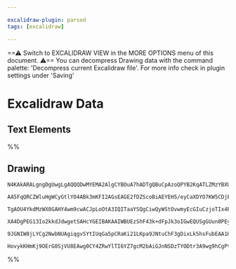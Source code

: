 ```yaml
---

excalidraw-plugin: parsed
tags: [excalidraw]

---
```

==⚠  Switch to EXCALIDRAW VIEW in the MORE OPTIONS menu of this document. ⚠== You can decompress Drawing data with the command palette: 'Decompress current Excalidraw file'. For more info check in plugin settings under 'Saving'


# Excalidraw Data

## Text Elements
%%
## Drawing
```compressed-json
N4KAkARALgngDgUwgLgAQQQDwMYEMA2AlgCYBOuA7hADTgQBuCpAzoQPYB2KqATLZMzYBXUtiRoIACyhQ4zZAHoFAc0JRJQgEYA6bGwC2CgF7N6hbEcK4OCtptbErHALRY8RMpWdx8Q1TdIEfARcZgRmBShcZQUebQBObR4aOiCEfQQOKGZuAG1wMFAwYogSbghcAEFCTBgARwBxXBTiyFhEcqgsKBaSzG5nAFYeABZ+EpgBgGZBwaTB8cgKEnVu

AA5FqQRCZWluHgWCyGtlYO4ABk3mKFI2AGsEAGE2fDZScoBiAEYEH5/eyCaXDYO7KW5CDjEZ6vd4SG7WZhwXCBLIAiAAM0I+HwAGVYGcJIIPGjrrcHgB1FaSfZXG73BB4mAE9BEsqbcG7DjhHJoL6bNhI7BqSa886XI4QMHCOAASWIPNQuQAupt0eQMnLuBwhNjNoRIVhyrhzmjwZCucwFdrdRKwghiNwviMAGyDc7OkbxQZ8iWMFjsLhoeKbP2s

TgAOU4YkdMzWX0GAHY4wm9cwACJpLoOtA3IQITaaYSQgCiwQyWStOvwmyEcGIuCzjoTIx4PHizcT5y+KYlRA4dy1Vc2rxB9u46IIYU2XUwPQkpsoABVuuU0ejOFAcYQjOJeOLWhiNwAxXD6LEi1CHA8zqCVIjKQPoYLonohphQcwEO87R/QAVovQslwfUmE1NBrWrCU3h2fUCGXWdV02XAhCgNgACVwm3Xdc3zXsQIACW2XY51QL55gKABfcAVTo

XA4DgPEG13Io2kkdJdwgetSAHcYGEIBAKAAIWBUEzShF43k+dFpJk3oIGwEQUSgGUun0PEySeCTYXQb5fj0uSFNIJSVPSYSQSlCFxJhTpyA4RFkUyV8CnkxTHJM/QjyxXF8Q41kHV4wzjNU9T6UpYhVjQPhnMCtzgrpB5GWZCA/IM1ysnctDhE5blHQCtLlNUgB5QVhUdMU8qM2L0iPY9T3Pbgr0gGL0tUmqsi3Hd9n3Jr8vc+Db3vX9nyckpmoK

9JGNIW8jLYCg2NwbNUAgiqgvSYtIUqGa5pCRaKi21LKpa9JNtuChF3gDixLk5hsFubEAA1HS+c4exKG67vwABNbgRjWc5tATRqICMNgDG4FjIHoAg80dSiVqq/RMssi0FQgK7eLBEgOt3HhuslUgsa6OAGoxgniAAWTYYgEHW3BNGCRaJ3wKdnMxqzJLQCGIEEl5dtIZQgQACh4btqF4UXxZTVB/sGABKNEMOUHVkXKfmhZ4KZLl4TWxY1rWZflu

HovykKHmKj9OErG0SjVU8EAwg0CY4ZRwYlTI6YZ7gcM2bAiGJnNSDzTYODtr3A9wg9hCgPtsPDo2SjsAArBBsGyHEQ7gSnqdp+mxzQJmWZKYEP0YRdQfwV3rwu8owmCVOAwAoRrgMc6OnAodezYUdGcnCOSnwUJb3r0vy8HbFKPACj+AxLFwnBqiKKAA
```
%%